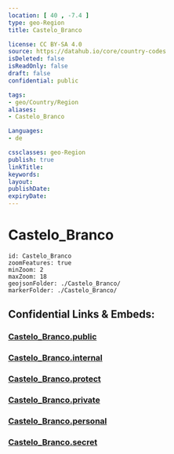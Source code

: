 ```yaml
---
location: [ 40 , -7.4 ] 
type: geo-Region
title: Castelo_Branco

license: CC BY-SA 4.0
source: https://datahub.io/core/country-codes
isDeleted: false
isReadOnly: false
draft: false
confidential: public

tags:
- geo/Country/Region
aliases:
- Castelo_Branco

Languages:
- de

cssclasses: geo-Region
publish: true
linkTitle: 
keywords: 
layout: 
publishDate: 
expiryDate: 
---
```


# Castelo_Branco

```leaflet
id: Castelo_Branco
zoomFeatures: true 
minZoom: 2 
maxZoom: 18
geojsonFolder: ./Castelo_Branco/
markerFolder: ./Castelo_Branco/
```


## Confidential Links & Embeds: 

### [Castelo_Branco.public](/_public/\Earth\Continent\Europe\Europe~South\Portugal\Districts~PortugalCastelo_Branco.public.md) 

### [Castelo_Branco.internal](/_internal/\Earth\Continent\Europe\Europe~South\Portugal\Districts~PortugalCastelo_Branco.internal.md) 

### [Castelo_Branco.protect](/_protect/\Earth\Continent\Europe\Europe~South\Portugal\Districts~PortugalCastelo_Branco.protect.md) 

### [Castelo_Branco.private](/_private/\Earth\Continent\Europe\Europe~South\Portugal\Districts~PortugalCastelo_Branco.private.md) 

### [Castelo_Branco.personal](/_personal/\Earth\Continent\Europe\Europe~South\Portugal\Districts~PortugalCastelo_Branco.personal.md) 

### [Castelo_Branco.secret](/_secret/\Earth\Continent\Europe\Europe~South\Portugal\Districts~PortugalCastelo_Branco.secret.md)

